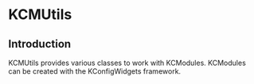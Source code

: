 # KCMUtils

## Introduction

KCMUtils provides various classes to work with KCModules. KCModules can be
created with the KConfigWidgets framework.

